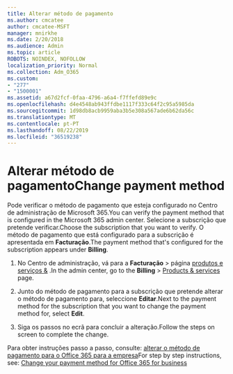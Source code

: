 ```yaml
---
title: Alterar método de pagamento
ms.author: cmcatee
author: cmcatee-MSFT
manager: mnirkhe
ms.date: 2/20/2018
ms.audience: Admin
ms.topic: article
ROBOTS: NOINDEX, NOFOLLOW
localization_priority: Normal
ms.collection: Adm_O365
ms.custom:
- "277"
- "1500001"
ms.assetid: a67d2fcf-0faa-4796-a6a4-f7ffefd89e9c
ms.openlocfilehash: d4e4548ab943ffdbe1117f333c64f2c95a5985da
ms.sourcegitcommit: 1d98db8acb9959aba3b5e308a567ade6b62da56c
ms.translationtype: MT
ms.contentlocale: pt-PT
ms.lasthandoff: 08/22/2019
ms.locfileid: "36519238"
---
```

# <a name="change-payment-method"></a><span data-ttu-id="e7d31-102">Alterar método de pagamento</span><span class="sxs-lookup"><span data-stu-id="e7d31-102">Change payment method</span></span>

<span data-ttu-id="e7d31-103">Pode verificar o método de pagamento que esteja configurado no Centro de administração de Microsoft 365.</span><span class="sxs-lookup"><span data-stu-id="e7d31-103">You can verify the payment method that is configured in the Microsoft 365 admin center.</span></span> <span data-ttu-id="e7d31-104">Selecione a subscrição que pretende verificar.</span><span class="sxs-lookup"><span data-stu-id="e7d31-104">Choose the subscription that you want to verify.</span></span> <span data-ttu-id="e7d31-105">O método de pagamento que está configurado para a subscrição é apresentada em **Facturação**.</span><span class="sxs-lookup"><span data-stu-id="e7d31-105">The payment method that's configured for the subscription appears under **Billing**.</span></span> 
  
1. <span data-ttu-id="e7d31-106">No Centro de administração, vá para a **Facturação** \> página [produtos e serviços &](https://go.microsoft.com/fwlink/p/?linkid=842054) .</span><span class="sxs-lookup"><span data-stu-id="e7d31-106">In the admin center, go to the **Billing** \> [Products & services](https://go.microsoft.com/fwlink/p/?linkid=842054) page.</span></span>

2. <span data-ttu-id="e7d31-107">Junto do método de pagamento para a subscrição que pretende alterar o método de pagamento para, seleccione **Editar**.</span><span class="sxs-lookup"><span data-stu-id="e7d31-107">Next to the payment method for the subscription that you want to change the payment method for, select **Edit**.</span></span>

3. <span data-ttu-id="e7d31-108">Siga os passos no ecrã para concluir a alteração.</span><span class="sxs-lookup"><span data-stu-id="e7d31-108">Follow the steps on screen to complete the change.</span></span>

<span data-ttu-id="e7d31-109">Para obter instruções passo a passo, consulte: [alterar o método de pagamento para o Office 365 para a empresa](https://docs.microsoft.com/office365/admin/subscriptions-and-billing/change-payment-method)</span><span class="sxs-lookup"><span data-stu-id="e7d31-109">For step by step instructions, see: [Change your payment method for Office 365 for business](https://docs.microsoft.com/office365/admin/subscriptions-and-billing/change-payment-method)</span></span>